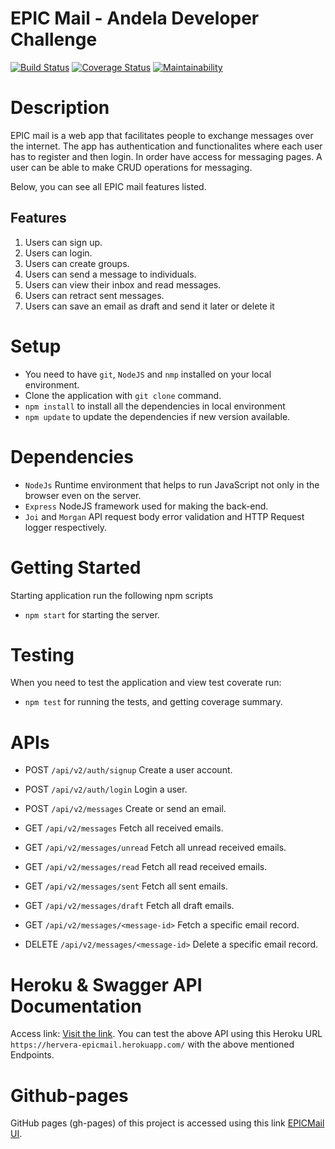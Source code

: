 # EPIC Mail - Andela Developer Challenge

[![Build Status](https://travis-ci.org/Hervera/epic-mail.svg?branch=develop)](https://travis-ci.org/Hervera/epic-mail)  [![Coverage Status](https://coveralls.io/repos/github/Hervera/epic-mail/badge.svg)](https://coveralls.io/github/Hervera/epic-mail) [![Maintainability](https://api.codeclimate.com/v2/badges/8f441dac47faa702f4b2/maintainability)](https://codeclimate.com/github/Hervera/epic-mail/maintainability)

# Description

<p>EPIC mail is a web app that facilitates people to exchange messages over the internet. The app has authentication and functionalites where each user has to register and then login. In order have access for messaging pages. A user can be able to make CRUD operations for messaging.</p>

<p>Below, you can see all EPIC mail features listed.</p>

## Features

1. Users can sign up.
2. Users can login.
3. Users can create groups.
4. Users can send a message to individuals.
5. Users can view their inbox and read messages.
6. Users can retract sent messages.
7. Users can save an email as draft and send it later or delete it

# Setup
- You need to have `git`, `NodeJS` and `nmp` installed on your local environment.
- Clone the application with `git clone` command.
- `npm install` to install all the dependencies in local environment
- `npm update` to update the dependencies if new version available.

# Dependencies
* `NodeJs` Runtime environment that helps to run JavaScript not only in the browser even on the server.
* `Express` NodeJS framework used for making the back-end.
* `Joi` and `Morgan` API request body error validation and HTTP Request logger respectively.

# Getting Started
Starting application run the following npm scripts
* `npm start` for starting the server.

# Testing
When you need to test the application and view test coverate run:
* `npm test` for running the tests, and getting coverage summary.

# APIs

* POST `/api/v2/auth/signup` Create a user account.
* POST `/api/v2/auth/login` Login a user.

* POST `/api/v2/messages` Create or send an email.
* GET `/api/v2/messages` Fetch all received emails. 
* GET `/api/v2/messages/unread` Fetch all unread received emails. 
* GET `/api/v2/messages/read` Fetch all read received emails. 
* GET `/api/v2/messages/sent` Fetch all sent emails. 
* GET `/api/v2/messages/draft` Fetch all draft emails. 
* GET `/api/v2/messages/<message-id>` Fetch a specific email record.
* DELETE `/api/v2/messages/<message-id>` Delete a specific email record.

# Heroku & Swagger API Documentation

Access link: [Visit the link](https://hervera-epicmail.herokuapp.com/). You can test the above API using this Heroku URL `https://hervera-epicmail.herokuapp.com/` with the above mentioned Endpoints.

# Github-pages
GitHub pages (gh-pages) of this project is accessed using this link [EPICMail UI](https://hervera.github.io/epic-mail/UI).

